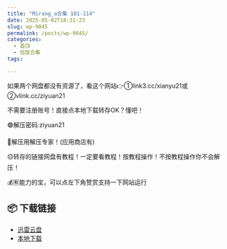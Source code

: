 ```yaml
---
title: "Mirang_a合集 101-114"
date: 2025-05-02T18:31:23
slug: wp-9045
permalink: /posts/wp-9045/
categories:
  - 盖📺
  - 恰饭合集
tags:

---
```


如果两个网盘都没有资源了，看这个网站👉①link3.cc/xianyu21或②vlink.cc/ziyuan21

不需要注册账号！直接点本地下载转存OK？懂吧！

🟢解压密码:ziyuan21

🔵解压用解压专家！(应用商店有)

🟡转存的链接网盘有教程！一定要看教程！按教程操作！不按教程操作你不会解压！

💰🈶能力的宝，可以点左下角赞赏支持一下网站运行

## 📦 下载链接
- [迅雷云盘](https://blziyuan21.com/pay-download/9045?key=40890bc95f&down_id=0)
- [本地下载](https://blziyuan21.com/pay-download/9045?key=40890bc95f&down_id=1)

